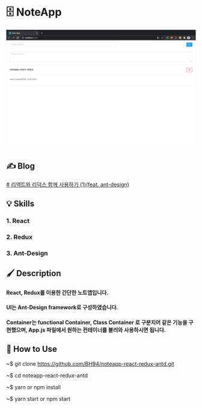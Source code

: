 
# 🗄 NoteApp

![Application](https://github.com/BH94/noteapp-react-redux-antd/blob/master/readme-image/application.png?raw=true)

## ✍ Blog
[# 리액트와 리덕스 함께 사용하기 (1)(feat. ant-design)]([https://velog.io/@youthfulhps/%EB%A6%AC%EC%95%A1%ED%8A%B8%EC%99%80-%EB%A6%AC%EB%8D%95%EC%8A%A4-%ED%95%A8%EA%BB%98-%EC%82%AC%EC%9A%A9%ED%95%98%EA%B8%B0-feat.-ant-design](https://velog.io/@youthfulhps/%EB%A6%AC%EC%95%A1%ED%8A%B8%EC%99%80-%EB%A6%AC%EB%8D%95%EC%8A%A4-%ED%95%A8%EA%BB%98-%EC%82%AC%EC%9A%A9%ED%95%98%EA%B8%B0-feat.-ant-design))

## 💡 Skills

### 1. React

### 2. Redux

### 3. Ant-Design

## 🖌 Description

#### React, Redux를 이용한 간단한 노트앱입니다.

#### UI는 Ant-Design framework로 구성하였습니다.

#### Container는 functional Container, Class Container 로 구분지어 같은 기능을 구현했으며, App.js 파일에서 원하는 컨테이너를 불러와 사용하시면 됩니다.

## 🔧 How to Use

~$ git clone https://github.com/BH94/noteapp-react-redux-antd.git

~$ cd noteapp-react-redux-antd

~$ yarn or npm install

~$ yarn start or npm start
